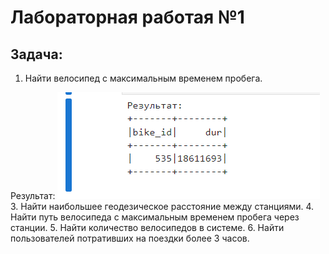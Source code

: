 # Лабораторная работая №1
## Задача: 
1. Найти велосипед с максимальным временем пробега.

Результат:
![График](https://github.com/BandooSs/Big_data_2023/blob/main/LR_1/images/1.png)
3. Найти наибольшее геодезическое расстояние между станциями.
4. Найти путь велосипеда с максимальным временем пробега через станции.
5. Найти количество велосипедов в системе.
6. Найти пользователей потративших на поездки более 3 часов.




